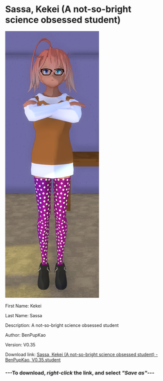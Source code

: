 # Sassa, Kekei (A not-so-bright science obsessed student)

<img src = "https://raw.githubusercontent.com/Arbiter1223/Daigaku-Gurashi-Custom-Students/master/Students/Files/Sassa%2C%20Kekei%20(A%20not-so-bright%20science%20obsessed%20student).png">

First Name: Kekei

Last Name: Sassa

Description: A not-so-bright science obsessed student

Author: BenPupKao

Version: V0.35

Download link: <a href="https://raw.githubusercontent.com/Arbiter1223/Daigaku-Gurashi-Custom-Students/master/Students/Files/Sassa%2C%20Kekei%20(A%20not-so-bright%20science%20obsessed%20student)%20-%20BenPupKao%2C%20V0.35.student">Sassa, Kekei (A not-so-bright science obsessed student) - BenPupKao, V0.35.student</a>

### ---**To download, _right-click_ the link, and select _"Save as"_**---
